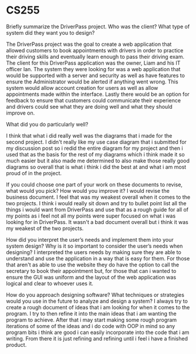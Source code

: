 # CS255

Briefly summarize the DriverPass project. Who was the client? What type of system did they want you to design?

The DriverPass project was the goal to create a web application that allowed customers to book appointments with drivers in order to practice their driving skills and eventually learn enough to pass their driving exam. The client for this DriverPass application was the owner, Liam and his IT officer Ian. The system they were looking for was a web application that would be supported with a server and security as well as have features to ensure the Administrator would be alerted if anything went wrong. This system would allow account creation for users as well as allow appointments made within the interface. Lastly there would be an option for feedback to ensure that customers could communicate their experience and drivers could see what they are doing well and what they should improve on. 

What did you do particularly well?

I think that what i did really well was the diagrams that i made for the second project. I didn't really like my use case diagram that i submitted for my discussion post so i redid the entire diagram for my project and then i used that as the basis for the rest of my diagrams which i think made it so much easier but it also made me determined to also make those really good diagrams so overall that is what i think i did the best at and what i am most proud of in the project.

If you could choose one part of your work on these documents to revise, what would you pick? How would you improve it?
I would revise the business document. I feel that was my weakest overall when it comes to the two projects. I think i would really sit down and try to bullet point list all the things i would want from DriverPass and use that as a rough guide for all of my points as i feel not all my points were super focused on what i was looking for in DriverPass. It wasn't a bad document overall but i think it was my weakest of the two projects.

How did you interpret the user’s needs and implement them into your system design? Why is it so important to consider the user’s needs when designing?
I interpreted the users needs by making sure they are able to understand and use the application in a way that is easy for them. For those that aren't as able to use the website they do have the option to call the secretary to book their appointment but, for those that can i wanted to ensure the GUI was uniform and the layout of the web application was logical and clear to whoever uses it.

How do you approach designing software? What techniques or strategies would you use in the future to analyze and design a system?
I always try to create a rough document of ideas that i am looking for when it comes to the program. I try to then refine it into the main ideas that i am wanting the program to achieve. After that i may start making some rough program iterations of some of the ideas and i do code with OOP in mind so any program bits i think are good i can easily incorporate into the code that i am writing. From there it is just refining and refining until i feel i have a finished product.
